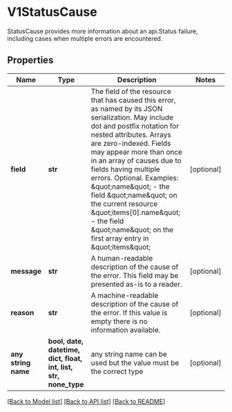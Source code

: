 # V1StatusCause

StatusCause provides more information about an api.Status failure, including cases when multiple errors are encountered.

## Properties
Name | Type | Description | Notes
------------ | ------------- | ------------- | -------------
**field** | **str** | The field of the resource that has caused this error, as named by its JSON serialization. May include dot and postfix notation for nested attributes. Arrays are zero-indexed.  Fields may appear more than once in an array of causes due to fields having multiple errors. Optional.  Examples:   \&quot;name\&quot; - the field \&quot;name\&quot; on the current resource   \&quot;items[0].name\&quot; - the field \&quot;name\&quot; on the first array entry in \&quot;items\&quot; | [optional] 
**message** | **str** | A human-readable description of the cause of the error.  This field may be presented as-is to a reader. | [optional] 
**reason** | **str** | A machine-readable description of the cause of the error. If this value is empty there is no information available. | [optional] 
**any string name** | **bool, date, datetime, dict, float, int, list, str, none_type** | any string name can be used but the value must be the correct type | [optional]

[[Back to Model list]](../README.md#documentation-for-models) [[Back to API list]](../README.md#documentation-for-api-endpoints) [[Back to README]](../README.md)


